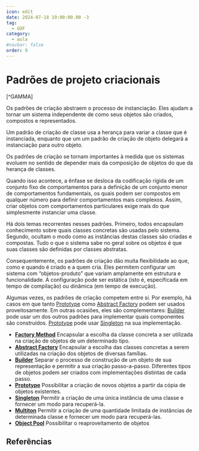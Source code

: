 ```yaml
---
icon: edit
date: 2024-07-18 19:00:00.00 -3
tag:
  - GOF
category:
  - aula
#navbar: false
order: 9
---
```


# Padrões de projeto criacionais

[^GAMMA]

Os padrões de criação abstraem o processo de instanciação. Eles ajudam a tornar um sistema independente de como seus objetos são criados, compostos e representados.

Um padrão de criação de classe usa a herança para variar a classe que é instanciada, enquanto que um um padrão de criação de objeto delegará a instanciação para outro objeto.

Os padrões de criação se tornam importantes à medida que os sistemas evoluem no sentido de depender mais da composição de objetos do que da herança de classes.

Quando isso acontece, a ênfase se desloca da codificação rígida de um conjunto fixo de comportamentos para a definição de um conjunto menor de comportamentos fundamentais, os quais podem ser compostos em qualquer número para definir comportamentos mais complexos. Assim, criar objetos com comportamentos particulares exige mais do que simplesmente instanciar uma classe.

Há dois temas recorrentes nesses padrões. Primeiro, todos encapsulam conhecimento sobre quais classes concretas são usadas pelo sistema. Segundo, ocultam o modo como as instâncias destas classes são criadas e compostas. Tudo o que o sistema sabe no geral sobre os objetos é que suas classes são definidas por classes abstratas.

Consequentemente, os padrões de criação dão muita flexibilidade ao que, como e quando é criado e a quem cria. Eles permitem configurar um sistema com “objetos-produto” que variam amplamente em estrutura e funcionalidade. A configuração pode ser estática (isto é, especificada em tempo de compilação) ou dinâmica (em tempo de execução).


Algumas vezes, os padrões de criação competem entre si. Por exemplo, há casos em que tanto [Prototype](Prototype.md) como [Abstract Factory](Abstract_Factory.md) podem ser usados proveitosamente. Em outras ocasiões, eles são complementares: [Builder](Builder.md) pode usar um dos outros padrões para implementar quais componentes são construídos. [Prototype](Prototype.md) pode usar [Singleton](Singleton.md) na sua implementação.

- **[Factory Method](Factory_Method.md)** Encapsular a escolha da classe concreta a ser utilizada na criação de objetos de um determinado tipo.
- **[Abstract Factory](Abstract_Factory.md)** Encapsular a escolha das classes concretas a serem utilizadas na criação dos objetos de diversas famílias.
- **[Builder](Builder.md)** Separar o processo de construção de um objeto de sua representação e permitir a sua criação passo-a-passo. Diferentes tipos de objetos podem ser criados com implementações distintas de cada passo.
- **[Prototype](Prototype.md)** Possibilitar a criação de novos objetos a partir da cópia de objetos existentes.
- **[Singleton](Singleton.md)** Permitir a criação de uma única instância de uma classe e fornecer um modo para recuperá-la.
- **[Multiton](Multiton.md)** Permitir a criação de uma quantidade limitada de instâncias de determinada classe e fornecer um modo para recuperá-las.
- **[Object Pool](Object_Pool.md)** Possibilitar o reaproveitamento de objetos


## Referências

<!-- @include: ../../includes/bib.md -->